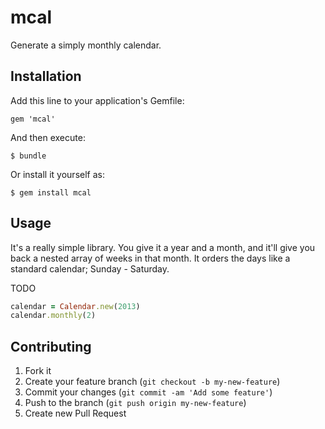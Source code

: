 # mcal

Generate a simply monthly calendar.

## Installation

Add this line to your application's Gemfile:

    gem 'mcal'

And then execute:

    $ bundle

Or install it yourself as:

    $ gem install mcal

## Usage

It's a really simple library. You give it a year and a month, and it'll give you back a nested array of weeks in that month. It orders the days like a standard calendar; Sunday - Saturday.

TODO

```ruby
calendar = Calendar.new(2013)
calendar.monthly(2)
```

## Contributing

1. Fork it
2. Create your feature branch (`git checkout -b my-new-feature`)
3. Commit your changes (`git commit -am 'Add some feature'`)
4. Push to the branch (`git push origin my-new-feature`)
5. Create new Pull Request
